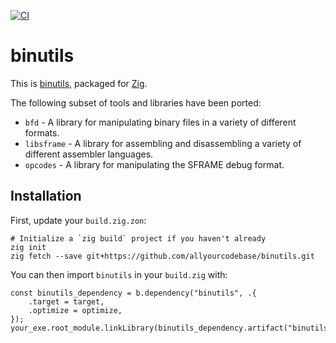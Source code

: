 [![CI](https://github.com/allyourcodebase/binutils/actions/workflows/ci.yaml/badge.svg)](https://github.com/allyourcodebase/binutils/actions)

# binutils

This is [binutils](https://www.gnu.org/software/binutils/), packaged for [Zig](https://ziglang.org/).

The following subset of tools and libraries have been ported:

- `bfd` - A library for manipulating binary files in a variety of different formats.
- `libsframe` - A library for assembling and disassembling a variety of different assembler languages.
- `opcodes` - A library for manipulating the SFRAME debug format.

## Installation

First, update your `build.zig.zon`:

```
# Initialize a `zig build` project if you haven't already
zig init
zig fetch --save git+https://github.com/allyourcodebase/binutils.git
```

You can then import `binutils` in your `build.zig` with:

```zig
const binutils_dependency = b.dependency("binutils", .{
    .target = target,
    .optimize = optimize,
});
your_exe.root_module.linkLibrary(binutils_dependency.artifact("binutils"));
```
